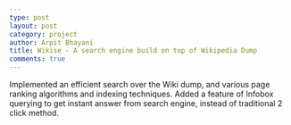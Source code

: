 ```yaml
---
type: post
layout: post
category: project
author: Arpit Bhayani
title: Wikise - A search engine build on top of Wikipedia Dump
comments: true
---
```


Implemented an efficient search over the Wiki dump, and various page ranking algorithms and indexing techniques. Added a feature of Infobox querying to get instant answer from search engine, instead of traditional 2 click method.